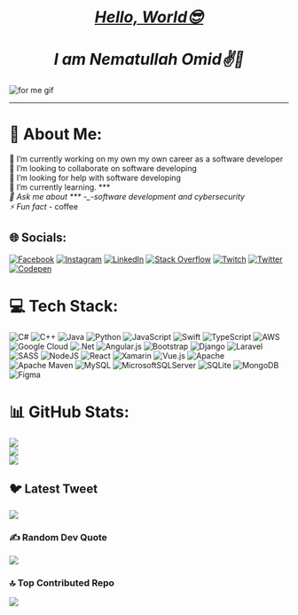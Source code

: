 

# ***<ins><div align="center">Hello, World😎</div></ins>***  
# ***<div align="center"> I am Nematullah Omid✌️💬</div>***  


![for me gif](https://github.com/nomid03/nomid03/assets/98613991/c1ebd114-3d48-4d31-a511-24790a0a8f67)


*********
# 💫 About Me:
🔭 I’m currently working on my own   my own career as a  software developer <br>👯 I’m looking to collaborate on software developing<br>🤝 I’m looking for help with  software developing <br>🌱 I’m currently learning. ****<br>💬 Ask me about  *** -_-software development and cybersecurity <br>⚡ Fun fact  _-_*  coffee 


## 🌐 Socials:
[![Facebook](https://img.shields.io/badge/Facebook-%231877F2.svg?logo=Facebook&logoColor=white)](https://facebook.com/nomid03) [![Instagram](https://img.shields.io/badge/Instagram-%23E4405F.svg?logo=Instagram&logoColor=white)](https://instagram.com/nomid03) [![LinkedIn](https://img.shields.io/badge/LinkedIn-%230077B5.svg?logo=linkedin&logoColor=white)](https://linkedin.com/in/nomid03) [![Stack Overflow](https://img.shields.io/badge/-Stackoverflow-FE7A16?logo=stack-overflow&logoColor=white)](https://stackoverflow.com/users/nomid03) [![Twitch](https://img.shields.io/badge/Twitch-%239146FF.svg?logo=Twitch&logoColor=white)](https://twitch.tv/nomid03) [![Twitter](https://img.shields.io/badge/Twitter-%231DA1F2.svg?logo=Twitter&logoColor=white)](https://twitter.com/Omidz95) [![Codepen](https://img.shields.io/badge/Codepen-000000?style=for-the-badge&logo=codepen&logoColor=white)](https://codepen.io/nomid03) 

# 💻 Tech Stack:
![C#](https://img.shields.io/badge/c%23-%23239120.svg?style=for-the-badge&logo=c-sharp&logoColor=white) ![C++](https://img.shields.io/badge/c++-%2300599C.svg?style=for-the-badge&logo=c%2B%2B&logoColor=white) ![Java](https://img.shields.io/badge/java-%23ED8B00.svg?style=for-the-badge&logo=java&logoColor=white) ![Python](https://img.shields.io/badge/python-3670A0?style=for-the-badge&logo=python&logoColor=ffdd54) ![JavaScript](https://img.shields.io/badge/javascript-%23323330.svg?style=for-the-badge&logo=javascript&logoColor=%23F7DF1E) ![Swift](https://img.shields.io/badge/swift-F54A2A?style=for-the-badge&logo=swift&logoColor=white) ![TypeScript](https://img.shields.io/badge/typescript-%23007ACC.svg?style=for-the-badge&logo=typescript&logoColor=white) ![AWS](https://img.shields.io/badge/AWS-%23FF9900.svg?style=for-the-badge&logo=amazon-aws&logoColor=white) ![Google Cloud](https://img.shields.io/badge/Google%20Cloud-%234285F4.svg?style=for-the-badge&logo=google-cloud&logoColor=white) ![.Net](https://img.shields.io/badge/.NET-5C2D91?style=for-the-badge&logo=.net&logoColor=white) ![Angular.js](https://img.shields.io/badge/angular.js-%23E23237.svg?style=for-the-badge&logo=angularjs&logoColor=white) ![Bootstrap](https://img.shields.io/badge/bootstrap-%23563D7C.svg?style=for-the-badge&logo=bootstrap&logoColor=white) ![Django](https://img.shields.io/badge/django-%23092E20.svg?style=for-the-badge&logo=django&logoColor=white) ![Laravel](https://img.shields.io/badge/laravel-%23FF2D20.svg?style=for-the-badge&logo=laravel&logoColor=white) ![SASS](https://img.shields.io/badge/SASS-hotpink.svg?style=for-the-badge&logo=SASS&logoColor=white) ![NodeJS](https://img.shields.io/badge/node.js-6DA55F?style=for-the-badge&logo=node.js&logoColor=white) ![React](https://img.shields.io/badge/react-%2320232a.svg?style=for-the-badge&logo=react&logoColor=%2361DAFB) ![Xamarin](https://img.shields.io/badge/Xamarin-3199DC?style=for-the-badge&logo=xamarin&logoColor=white) ![Vue.js](https://img.shields.io/badge/vuejs-%2335495e.svg?style=for-the-badge&logo=vuedotjs&logoColor=%234FC08D) ![Apache](https://img.shields.io/badge/apache-%23D42029.svg?style=for-the-badge&logo=apache&logoColor=white) ![Apache Maven](https://img.shields.io/badge/Apache%20Maven-C71A36?style=for-the-badge&logo=Apache%20Maven&logoColor=white) ![MySQL](https://img.shields.io/badge/mysql-%2300f.svg?style=for-the-badge&logo=mysql&logoColor=white) ![MicrosoftSQLServer](https://img.shields.io/badge/Microsoft%20SQL%20Sever-CC2927?style=for-the-badge&logo=microsoft%20sql%20server&logoColor=white) ![SQLite](https://img.shields.io/badge/sqlite-%2307405e.svg?style=for-the-badge&logo=sqlite&logoColor=white) ![MongoDB](https://img.shields.io/badge/MongoDB-%234ea94b.svg?style=for-the-badge&logo=mongodb&logoColor=white) 	![Figma](https://img.shields.io/badge/figma-%23F24E1E.svg?style=for-the-badge&logo=figma&logoColor=white)
# 📊 GitHub Stats:
![](https://github-readme-stats.vercel.app/api?username=nomid03&theme=dark&hide_border=false&include_all_commits=false&count_private=false)<br/>
![](https://github-readme-streak-stats.herokuapp.com/?user=nomid03&theme=dark&hide_border=false)<br/>
![](https://github-readme-stats.vercel.app/api/top-langs/?username=nomid03&theme=dark&hide_border=false&include_all_commits=false&count_private=false&layout=compact)

## 🐦 Latest Tweet
[![](https://gtce.itsvg.in/api?username=Omidz95)](https://github.com/VishwaGauravIn/github-twitter-card-embed)

### ✍️ Random Dev Quote
![](https://quotes-github-readme.vercel.app/api?type=horizontal&theme=radical)

### 🔝 Top Contributed Repo
![](https://github-contributor-stats.vercel.app/api?username=nomid03&limit=5&theme=dark&combine_all_yearly_contributions=true)

